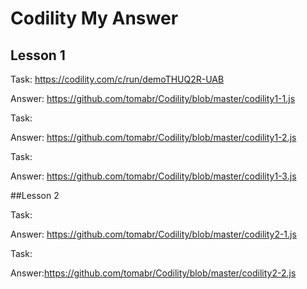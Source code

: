 # Codility My Answer

## Lesson 1
Task: https://codility.com/c/run/demoTHUQ2R-UAB

Answer: https://github.com/tomabr/Codility/blob/master/codility1-1.js

Task: 

Answer: https://github.com/tomabr/Codility/blob/master/codility1-2.js

Task:

Answer: https://github.com/tomabr/Codility/blob/master/codility1-3.js

##Lesson 2

Task:

Answer: https://github.com/tomabr/Codility/blob/master/codility2-1.js

Task:

Answer:https://github.com/tomabr/Codility/blob/master/codility2-2.js

